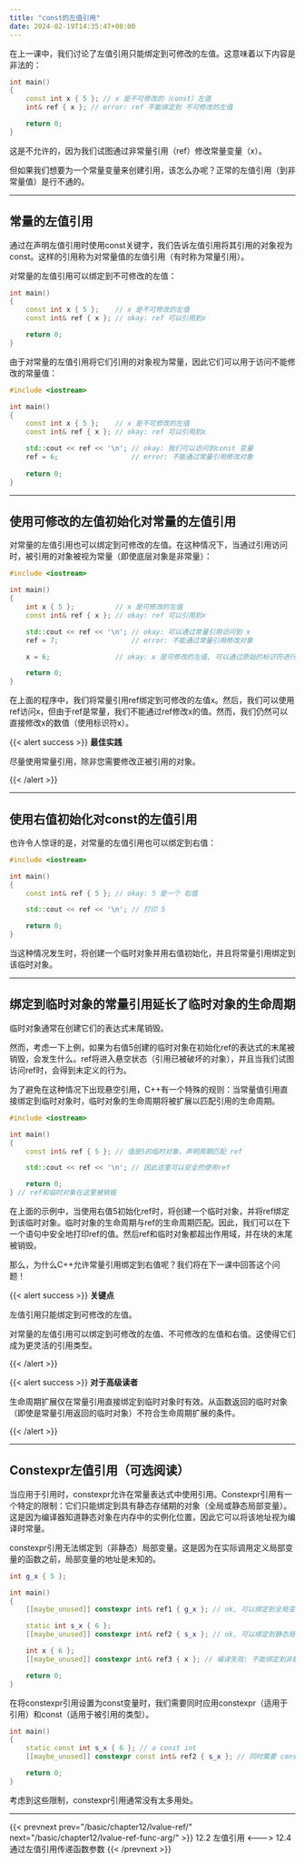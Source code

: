 ```yaml
---
title: "const的左值引用"
date: 2024-02-19T14:35:47+08:00
---
```


在上一课中，我们讨论了左值引用只能绑定到可修改的左值。这意味着以下内容是非法的：

```C++
int main()
{
    const int x { 5 }; // x 是不可修改的（const）左值
    int& ref { x }; // error: ref 不能绑定到 不可修改的左值

    return 0;
}
```

这是不允许的，因为我们试图通过非常量引用（ref）修改常量变量（x）。

但如果我们想要为一个常量变量来创建引用，该怎么办呢？正常的左值引用（到非常量值）是行不通的。

***
## 常量的左值引用

通过在声明左值引用时使用const关键字，我们告诉左值引用将其引用的对象视为const。这样的引用称为对常量值的左值引用（有时称为常量引用）。

对常量的左值引用可以绑定到不可修改的左值：

```C++
int main()
{
    const int x { 5 };    // x 是不可修改的左值
    const int& ref { x }; // okay: ref 可以引用到x

    return 0;
}
```

由于对常量的左值引用将它们引用的对象视为常量，因此它们可以用于访问不能修改的常量值：

```C++
#include <iostream>

int main()
{
    const int x { 5 };    // x 是不可修改的左值
    const int& ref { x }; // okay: ref 可以引用到x

    std::cout << ref << '\n'; // okay: 我们可以访问到const 变量
    ref = 6;                  // error: 不能通过常量引用修改对象
    
    return 0;
}
```

***
## 使用可修改的左值初始化对常量的左值引用

对常量的左值引用也可以绑定到可修改的左值。在这种情况下，当通过引用访问时，被引用的对象被视为常量（即使底层对象是非常量）：

```C++
#include <iostream>

int main()
{
    int x { 5 };          // x 是可修改的左值
    const int& ref { x }; // okay: ref 可以引用到x

    std::cout << ref << '\n'; // okay: 可以通过常量引用访问到 x
    ref = 7;                  // error: 不能通过常量引用修改对象

    x = 6;                // okay: x 是可修改的左值, 可以通过原始的标识符进行修改

    return 0;
}
```

在上面的程序中，我们将常量引用ref绑定到可修改的左值x。然后，我们可以使用ref访问x，但由于ref是常量，我们不能通过ref修改x的值。然而，我们仍然可以直接修改x的数值（使用标识符x）。

{{< alert success >}}
**最佳实践**

尽量使用常量引用，除非您需要修改正被引用的对象。

{{< /alert >}}

***
## 使用右值初始化对const的左值引用

也许令人惊讶的是，对常量的左值引用也可以绑定到右值：

```C++
#include <iostream>

int main()
{
    const int& ref { 5 }; // okay: 5 是一个 右值

    std::cout << ref << '\n'; // 打印 5

    return 0;
}
```

当这种情况发生时，将创建一个临时对象并用右值初始化，并且将常量引用绑定到该临时对象。

***
## 绑定到临时对象的常量引用延长了临时对象的生命周期

临时对象通常在创建它们的表达式末尾销毁。

然而，考虑一下上例，如果为右值5创建的临时对象在初始化ref的表达式的末尾被销毁，会发生什么。ref将进入悬空状态（引用已被破坏的对象），并且当我们试图访问ref时，会得到未定义的行为。

为了避免在这种情况下出现悬空引用，C++有一个特殊的规则：当常量值引用直接绑定到临时对象时，临时对象的生命周期将被扩展以匹配引用的生命周期。

```C++
#include <iostream>

int main()
{
    const int& ref { 5 }; // 值是5的临时对象，声明周期匹配 ref

    std::cout << ref << '\n'; // 因此这里可以安全的使用ref

    return 0;
} // ref和临时对象在这里被销毁
```

在上面的示例中，当使用右值5初始化ref时，将创建一个临时对象，并将ref绑定到该临时对象。临时对象的生命周期与ref的生命周期匹配。因此，我们可以在下一个语句中安全地打印ref的值。然后ref和临时对象都超出作用域，并在块的末尾被销毁。

那么，为什么C++允许常量引用绑定到右值呢？我们将在下一课中回答这个问题！

{{< alert success >}}
**关键点**

左值引用只能绑定到可修改的左值。

对常量的左值引用可以绑定到可修改的左值、不可修改的左值和右值。这使得它们成为更灵活的引用类型。

{{< /alert >}}

{{< alert success >}}
**对于高级读者**

生命周期扩展仅在常量引用直接绑定到临时对象时有效。从函数返回的临时对象（即使是常量引用返回的临时对象）不符合生命周期扩展的条件。

{{< /alert >}}

***
## Constexpr左值引用（可选阅读）

当应用于引用时，constexpr允许在常量表达式中使用引用。Constexpr引用有一个特定的限制：它们只能绑定到具有静态存储期的对象（全局或静态局部变量）。这是因为编译器知道静态对象在内存中的实例化位置，因此它可以将该地址视为编译时常量。

constexpr引用无法绑定到（非静态）局部变量。这是因为在实际调用定义局部变量的函数之前，局部变量的地址是未知的。

```C++
int g_x { 5 };

int main()
{
    [[maybe_unused]] constexpr int& ref1 { g_x }; // ok, 可以绑定到全局变量

    static int s_x { 6 };
    [[maybe_unused]] constexpr int& ref2 { s_x }; // ok, 可以绑定到静态局部变量

    int x { 6 };
    [[maybe_unused]] constexpr int& ref3 { x }; // 编译失败: 不能绑定到非静态存储期的变量

    return 0;
}
```

在将constexpr引用设置为const变量时，我们需要同时应用constexpr（适用于引用）和const（适用于被引用的类型）。

```C++
int main()
{
    static const int s_x { 6 }; // a const int
    [[maybe_unused]] constexpr const int& ref2 { s_x }; // 同时需要 constexpr 和 const

    return 0;
}
```

考虑到这些限制，constexpr引用通常没有太多用处。

***

{{< prevnext prev="/basic/chapter12/lvalue-ref/" next="/basic/chapter12/lvalue-ref-func-arg/" >}}
12.2 左值引用
<--->
12.4 通过左值引用传递函数参数
{{< /prevnext >}}

